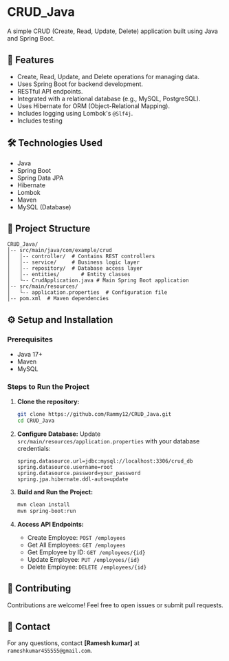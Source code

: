 # CRUD_Java

A simple CRUD (Create, Read, Update, Delete) application built using Java and Spring Boot.

## 🚀 Features
- Create, Read, Update, and Delete operations for managing data.
- Uses Spring Boot for backend development.
- RESTful API endpoints.
- Integrated with a relational database (e.g., MySQL, PostgreSQL).
- Uses Hibernate for ORM (Object-Relational Mapping).
- Includes logging using Lombok's `@Slf4j`.
- Includes testing

## 🛠 Technologies Used
- Java
- Spring Boot
- Spring Data JPA
- Hibernate
- Lombok
- Maven
- MySQL (Database)

## 📂 Project Structure
```
CRUD_Java/
│-- src/main/java/com/example/crud
│   │-- controller/  # Contains REST controllers
│   │-- service/     # Business logic layer
│   │-- repository/  # Database access layer
│   │-- entities/       # Entity classes
│   └-- CrudApplication.java # Main Spring Boot application
│-- src/main/resources/
│   └-- application.properties  # Configuration file
│-- pom.xml  # Maven dependencies
```

## ⚙️ Setup and Installation
### Prerequisites
- Java 17+
- Maven
- MySQL

### Steps to Run the Project
1. **Clone the repository:**
   ```sh
   git clone https://github.com/Rammy12/CRUD_Java.git
   cd CRUD_Java
   ```

2. **Configure Database:**
   Update `src/main/resources/application.properties` with your database credentials:
   ```properties
   spring.datasource.url=jdbc:mysql://localhost:3306/crud_db
   spring.datasource.username=root
   spring.datasource.password=your_password
   spring.jpa.hibernate.ddl-auto=update
   ```

3. **Build and Run the Project:**
   ```sh
   mvn clean install
   mvn spring-boot:run
   ```

4. **Access API Endpoints:**
   - Create Employee: `POST /employees`
   - Get All Employees: `GET /employees`
   - Get Employee by ID: `GET /employees/{id}`
   - Update Employee: `PUT /employees/{id}`
   - Delete Employee: `DELETE /employees/{id}`


## 🤝 Contributing
Contributions are welcome! Feel free to open issues or submit pull requests.

## 📧 Contact
For any questions, contact **[Ramesh kumar]** at `rameshkumar455555@gmail.com`.

